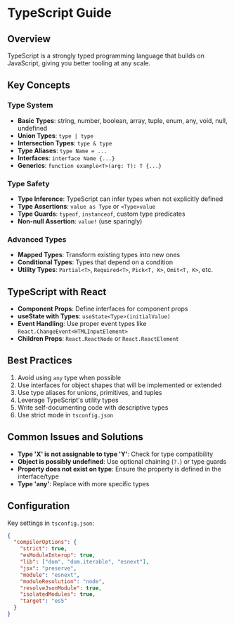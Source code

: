 # TypeScript Guide

## Overview
TypeScript is a strongly typed programming language that builds on JavaScript, giving you better tooling at any scale.

## Key Concepts

### Type System
- **Basic Types**: string, number, boolean, array, tuple, enum, any, void, null, undefined
- **Union Types**: `type | type`
- **Intersection Types**: `type & type`
- **Type Aliases**: `type Name = ...`
- **Interfaces**: `interface Name {...}`
- **Generics**: `function example<T>(arg: T): T {...}`

### Type Safety
- **Type Inference**: TypeScript can infer types when not explicitly defined
- **Type Assertions**: `value as Type` or `<Type>value`
- **Type Guards**: `typeof`, `instanceof`, custom type predicates
- **Non-null Assertion**: `value!` (use sparingly)

### Advanced Types
- **Mapped Types**: Transform existing types into new ones
- **Conditional Types**: Types that depend on a condition
- **Utility Types**: `Partial<T>`, `Required<T>`, `Pick<T, K>`, `Omit<T, K>`, etc.

## TypeScript with React
- **Component Props**: Define interfaces for component props
- **useState with Types**: `useState<Type>(initialValue)`
- **Event Handling**: Use proper event types like `React.ChangeEvent<HTMLInputElement>`
- **Children Props**: `React.ReactNode` or `React.ReactElement`

## Best Practices
1. Avoid using `any` type when possible
2. Use interfaces for object shapes that will be implemented or extended
3. Use type aliases for unions, primitives, and tuples
4. Leverage TypeScript's utility types
5. Write self-documenting code with descriptive types
6. Use strict mode in `tsconfig.json`

## Common Issues and Solutions
- **Type 'X' is not assignable to type 'Y'**: Check for type compatibility
- **Object is possibly undefined**: Use optional chaining (`?.`) or type guards
- **Property does not exist on type**: Ensure the property is defined in the interface/type
- **Type 'any'**: Replace with more specific types

## Configuration
Key settings in `tsconfig.json`:
```json
{
  "compilerOptions": {
    "strict": true,
    "esModuleInterop": true,
    "lib": ["dom", "dom.iterable", "esnext"],
    "jsx": "preserve",
    "module": "esnext",
    "moduleResolution": "node",
    "resolveJsonModule": true,
    "isolatedModules": true,
    "target": "es5"
  }
}
``` 